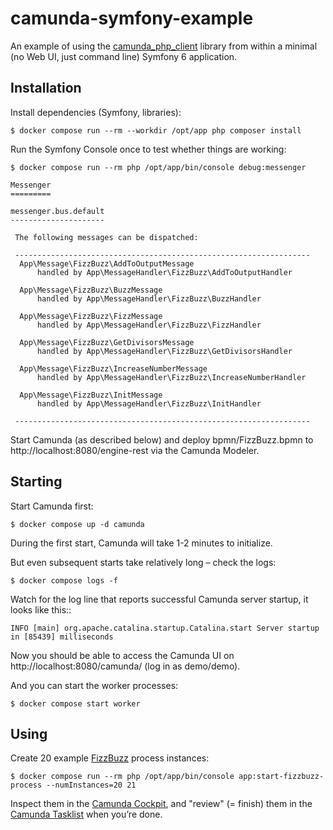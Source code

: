 # camunda-symfony-example

An example of using the [camunda_php_client](https://github.com/tistre/camunda_php_client/) library from within a minimal 
(no Web UI, just command line) Symfony 6 application.

## Installation

Install dependencies (Symfony, libraries):

```
$ docker compose run --rm --workdir /opt/app php composer install 
```

Run the Symfony Console once to test whether things are working:

```
$ docker compose run --rm php /opt/app/bin/console debug:messenger

Messenger
=========

messenger.bus.default
---------------------

 The following messages can be dispatched:

 ------------------------------------------------------------------ 
  App\Message\FizzBuzz\AddToOutputMessage                           
      handled by App\MessageHandler\FizzBuzz\AddToOutputHandler     
                                                                    
  App\Message\FizzBuzz\BuzzMessage                                  
      handled by App\MessageHandler\FizzBuzz\BuzzHandler            
                                                                    
  App\Message\FizzBuzz\FizzMessage                                  
      handled by App\MessageHandler\FizzBuzz\FizzHandler            
                                                                    
  App\Message\FizzBuzz\GetDivisorsMessage                           
      handled by App\MessageHandler\FizzBuzz\GetDivisorsHandler     
                                                                    
  App\Message\FizzBuzz\IncreaseNumberMessage                        
      handled by App\MessageHandler\FizzBuzz\IncreaseNumberHandler  
                                                                    
  App\Message\FizzBuzz\InitMessage                                  
      handled by App\MessageHandler\FizzBuzz\InitHandler            
                                                                    
 ------------------------------------------------------------------ 
```

Start Camunda (as described below) and deploy bpmn/FizzBuzz.bpmn to http://localhost:8080/engine-rest via the Camunda Modeler.

## Starting 

Start Camunda first:

```
$ docker compose up -d camunda
```

During the first start, Camunda will take 1-2 minutes to initialize.

But even subsequent starts take relatively long – check the logs:

```
$ docker compose logs -f
```

Watch for the log line that reports successful Camunda server startup, it looks like this::

```
INFO [main] org.apache.catalina.startup.Catalina.start Server startup in [85439] milliseconds
```

Now you should be able to access the Camunda UI on http://localhost:8080/camunda/ (log in as demo/demo). 

And you can start the worker processes:

```
$ docker compose start worker
```

## Using

Create 20 example [FizzBuzz](https://en.wikipedia.org/wiki/Fizz_buzz) process instances:

```
$ docker compose run --rm php /opt/app/bin/console app:start-fizzbuzz-process --numInstances=20 21
```

Inspect them in the [Camunda Cockpit](http://localhost:8080/camunda/app/cockpit/default/), 
and "review" (= finish) them in the [Camunda Tasklist](http://localhost:8080/camunda/app/tasklist/default/) when you’re done.
